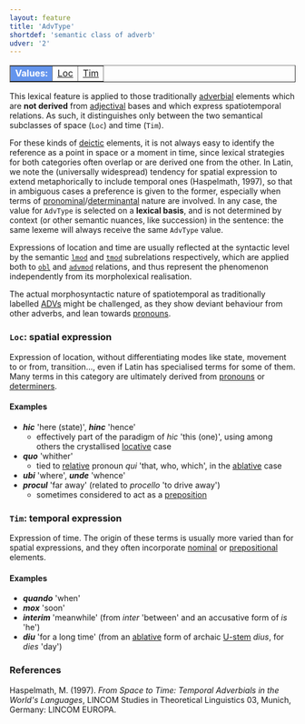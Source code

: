 ```yaml
---
layout: feature
title: 'AdvType'
shortdef: 'semantic class of adverb'
udver: '2'
---
```


<table class="typeindex" border="1">
<tr>
  <td style="background-color:cornflowerblue;color:white"><strong>Values:</strong> </td>
  <td><a href="#Loc">Loc</a></td>
  <td><a href="#Tim">Tim</a></td>
</tr>
</table>

This lexical feature is applied to those traditionally [adverbial](la-pos/ADV) elements which are **not derived** from [adjectival](la-pos/ADJ) bases and which express spatiotemporal relations. As such, it distinguishes only between the two semantical subclasses of space (`Loc`) and time (`Tim`). 

For these kinds of [deictic](la-feat/PronType) elements, it is not always easy to identify the reference as a point in space or a moment in time, since lexical strategies for both categories often overlap or are derived one from the other. In Latin, we note the (universally widespread) tendency for spatial expression to extend metaphorically to include temporal ones (Haspelmath, 1997), so that in ambiguous cases a preference is given to the former, especially when terms of [pronominal](la-pos/PRON)/[determinantal](la-pos/DET) nature are involved. In any case, the value for `AdvType` is selected on a **lexical basis**, and is not determined by context (or other semantic nuances, like succession) in the sentence: the same lexeme will always receive the same `AdvType` value.

Expressions of location and time are usually reflected at the syntactic level by the semantic [`lmod`](la-dep/obl-lmod) and [`tmod`](la-dep/advmod-tmod) subrelations respectively, which are applied both to [`obl`](la-dep/obl-tmod) and [`advmod`](la-dep/advmod-lmod) relations, and thus represent the phenomenon independently from its morpholexical realisation. 

The actual morphosyntactic nature of spatiotemporal as traditionally labelled [ADVs](la-pos/ADV) might be challenged, as they show deviant behaviour from other adverbs, and lean towards [pronouns](la-feat/PRON).

### <a name="Loc">`Loc`</a>: spatial expression

Expression of location, without differentiating modes like state, movement to or from, transition..., even if Latin has specialised terms for some of them. Many terms in this category are ultimately derived from [pronouns](la-pos/PRON) or [determiners](la-pos/DET).

#### Examples

* ***hic*** 'here (state)', ***hinc*** 'hence'
    * effectively part of the paradigm of *hic* 'this (one)', using among others the crystallised [locative](la-feat/Case#Loc) case
* ***quo*** 'whither'
    * tied to [relative](la-feat/PronType#Rel) pronoun *qui* 'that, who, which', in the [ablative](la-feat/Case#Abl) case 
* ***ubi*** 'where', ***unde*** 'whence'
* ***procul*** 'far away' (related to *procello* 'to drive away')
    * sometimes considered to act as a [preposition](la-pos/ADP) 

### <a name="Tim">`Tim`</a>: temporal expression

Expression of time. The origin of these terms is usually more varied than for spatial expressions, and they often incorporate [nominal](la-pos/NOUN) or [prepositional](la-pos/ADP) elements.

#### Examples

* ***quando*** 'when'
* ***mox*** 'soon'
* ***interim*** 'meanwhile' (from *inter* 'between' and an accusative form of *is* 'he')
* ***diu*** 'for a long time' (from an [ablative](la-feat/Case) form of archaic [U-stem](la-feat/InflClass) *dius*, for *dies* 'day')


### References

Haspelmath, M. (1997). *From Space to Time: Temporal Adverbials in the World's Languages*, LINCOM Studies in Theoretical Linguistics 03, Munich, Germany: LINCOM
EUROPA.







<!-- Interlanguage links updated Po 6. listopadu 2023, 21:41:34 CET -->
